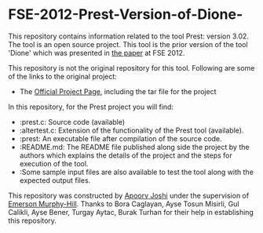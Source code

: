# FSE-2012-Prest-Version-of-Dione-

This repository contains information related to the tool Prest: version 3.02. The tool is an open source project. This tool is the prior version of the tool 'Dione' which was presented in [the paper](http://dl.acm.org/citation.cfm?doid=2393596.2393643) at FSE 2012.

This repository is not the original repository for this tool. Following are some of the links to the original project:

* The [Official Project Page](http://fisher.utstat.toronto.edu/sun/Software/Prest/prest3.02/download.html), including the tar file for the project

In this repository, for the Prest project you will find:

* :prest.c: Source code (available)
* :altertest.c: Extension of the functionality of the Prest tool (available).
* :prest: An executable file after compilation of the source code.
* :README.md: The README file published along side the project by the authors which explains the details of the project and the steps for execution of the tool.
* :Some sample input files are also available to test the tool along with the expected output files.

This repository was constructed by [Apoorv Joshi](https://github.com/apoorv-vijay-joshi) under the supervision of [Emerson Murphy-Hill](https://github.com/CaptainEmerson). Thanks to Bora Caglayan, Ayse Tosun Misirli, Gul Calikli, Ayse Bener, Turgay Aytac, Burak Turhan for their help in establishing this repository.
